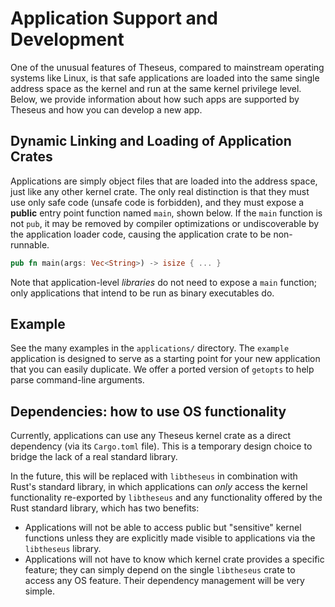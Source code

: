 # Application Support and Development
One of the unusual features of Theseus, compared to mainstream operating systems like Linux, is that safe applications are loaded into the same single address space as the kernel and run at the same kernel privilege level. Below, we provide information about how such apps are supported by Theseus and how you can develop a new app.


## Dynamic Linking and Loading of Application Crates
Applications are simply object files that are loaded into the  address space, just like any other kernel crate.
The only real distinction is that they must use only safe code (unsafe code is forbidden),
and they must expose a **public** entry point function named `main`, shown below.
If the `main` function is not `pub`, it may be removed by compiler optimizations or undiscoverable by the application loader code, 
causing the application crate to be non-runnable.

```rust
pub fn main(args: Vec<String>) -> isize { ... }
```

Note that application-level *libraries* do not need to expose a `main` function;
only applications that intend to be run as binary executables do. 


## Example
See the many examples in the `applications/` directory. The `example` application is designed to serve as a starting point for your new application that you can easily duplicate. We offer a ported version of `getopts` to help parse command-line arguments. 


## Dependencies: how to use OS functionality
Currently, applications can use any Theseus kernel crate as a direct dependency (via its `Cargo.toml` file). This is a temporary design choice to bridge the lack of a real standard library. 

In the future, this will be replaced with `libtheseus` in combination with Rust's standard library, in which applications can *only* access the kernel functionality re-exported by `libtheseus` and any functionality offered by the Rust standard library, which has two benefits:
* Applications will not be able to access public but "sensitive" kernel functions unless they are explicitly made visible to applications via the `libtheseus` library.
* Applications will not have to know which kernel crate provides a specific feature; they can simply depend on the single `libtheseus` crate to access any OS feature. Their dependency management will be very simple. 